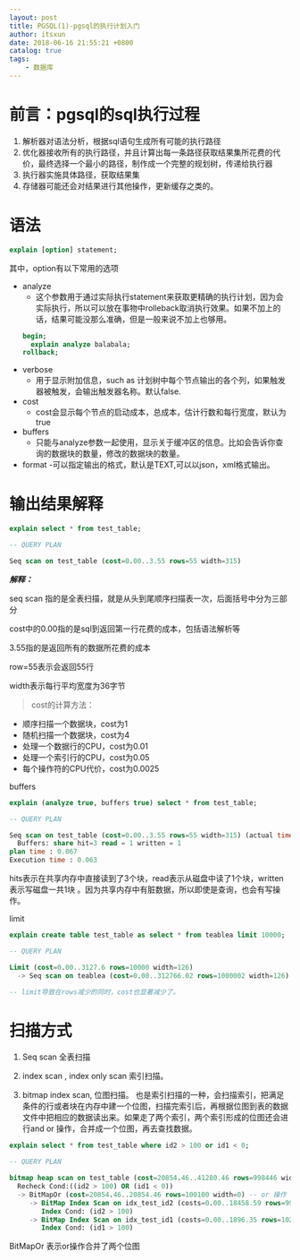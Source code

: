 ```yaml
---
layout: post
title: PGSQL(1)-pgsql的执行计划入门
author: itsxun
date: 2018-06-16 21:55:21 +0800
catalog: true
tags:
    - 数据库
---
```

# 前言：pgsql的sql执行过程
1. 解析器对语法分析，根据sql语句生成所有可能的执行路径
2. 优化器接收所有的执行路径，并且计算出每一条路径获取结果集所花费的代价，最终选择一个最小的路径，制作成一个完整的规划树，传递给执行器
3. 执行器实施具体路径，获取结果集
4. 存储器可能还会对结果进行其他操作，更新缓存之类的。

# 语法
```sql
explain [option] statement;
```

其中，option有以下常用的选项
- analyze
  - 这个参数用于通过实际执行statement来获取更精确的执行计划，因为会实际执行，所以可以放在事物中rolleback取消执行效果。如果不加上的话，结果可能没那么准确，但是一般来说不加上也够用。
  ```sql
  begin;
    explain analyze balabala;
  rollback;
  ```
- verbose
  - 用于显示附加信息，such as 计划树中每个节点输出的各个列，如果触发器被触发，会输出触发器名称。默认false.
- cost
  - cost会显示每个节点的启动成本，总成本，估计行数和每行宽度，默认为true
- buffers
  - 只能与analyze参数一起使用，显示关于缓冲区的信息。比如会告诉你查询的数据块的数量，修改的数据块的数量。
- format
  -可以指定输出的格式，默认是TEXT,可以以json，xml格式输出。

# 输出结果解释

```sql
explain select * from test_table;

-- QUERY PLAN

Seq scan on test_table (cost=0.00..3.55 rows=55 width=315)
```

***解释：***

seq scan 指的是全表扫描，就是从头到尾顺序扫描表一次，后面括号中分为三部分

cost中的0.00指的是sql到返回第一行花费的成本，包括语法解析等

3.55指的是返回所有的数据所花费的成本

row=55表示会返回55行

width表示每行平均宽度为36字节

> cost的计算方法：

- 顺序扫描一个数据块，cost为1
- 随机扫描一个数据块，cost为4
- 处理一个数据行的CPU，cost为0.01
- 处理一个索引行的CPU，cost为0.05
- 每个操作符的CPU代价，cost为0.0025

buffers
```sql
explain (analyze true, buffers true) select * from test_table;

-- QUERY PLAN

Seq scan on test_table (cost=0.00..3.55 rows=55 width=315) (actual time=0.006..0.037 rows=56 loops=1)
  Buffers: share hit=3 read = 1 written = 1
plan time : 0.067
Execution time : 0.063
```

hits表示在共享内存中直接读到了3个块，read表示从磁盘中读了1个块，written表示写磁盘一共1块
。因为共享内存中有脏数据，所以即使是查询，也会有写操作。


limit
```sql
explain create table test_table as select * from teablea limit 10000;

-- QUERY PLAN

Limit (cost=0.00..3127.6 rows=10000 width=126)
  -> Seq scan on teablea (cost=0.00..312766.02 rows=1000002 width=126)

-- limit导致在rows减少的同时，cost也显著减少了。
```

# 扫描方式

1. Seq scan 全表扫描

2. index scan , index only scan 索引扫描。

3. bitmap index scan, 位图扫描。
也是索引扫描的一种，会扫描索引，把满足条件的行或者块在内存中建一个位图，扫描完索引后，再根据位图到表的数据文件中把相应的数据读出来。如果走了两个索引，两个索引形成的位图还会进行and or 操作，合并成一个位图，再去查找数据。

```sql
explain select * from test_table where id2 > 100 or id1 < 0;

-- QUERY PLAN

bitmap heap scan on test_table (cost=20854.46..41280.46 rows=998446 width=16)
  Recheck Cond:((id2 > 100) OR (id1 < 0))
  -> BitMapOr (cost=20854.46..20854.46 rows=100100 width=0) -- or 操作
     -> BitMap Index Scan on idx_test_id2 (costs=0.00..18458.59 rows=998155 width=0)
        Index Cond: (id2 > 100)
     -> BitMap Index Scan on idx_test_id1 (costs=0.00..1896.35 rows=102430 width=0)
        Index Cond: (id1 > 100)
```
BitMapOr 表示or操作合并了两个位图
